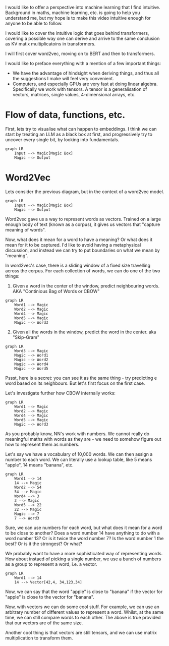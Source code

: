 I would like to offer a perspective into machine learning that I find intuitive. Background in maths, machine learning, etc. is going to help you understand me, but my hope is to make this video intuitive enough for anyone to be able to follow.

I would like to cover the intuitive logic that goes behind transformers, covering a possible way one can derive and arrive to the same conclusion as KV matix multiplicatoins in transformers.

I will first cover word2vec, moving on to BERT and then to transformers.

I would like to preface everything with a mention of a few important things:
- We have the advantage of hindsight when deriving things, and thus all the suggestions I make will feel very convenient.
- Computers, and especially GPUs are very fast at doing linear algebra. Specifically we work with tensors. A tensor is a generalisation of vectors, matrices, single values, 4-dimensional arrays, etc.

# Flow of data, functions, etc.
First, lets try to visualise what can happen to embeddings. I think we can start by treating an LLM as a black box at first, and progressively try to uncover every single bit, by looking into fundamentals.

```mermaid
graph LR
    Input --> Magic[Magic Box]
    Magic --> Output
```


# Word2Vec
Lets consider the previous diagram, but in the context of a word2vec model.

```mermaid
graph LR
    Input --> Magic[Magic Box]
    Magic --> Output
```

Word2vec gave us a way to represent words as vectors. Trained on a large enough body of text (known as a corpus), it gives us vectors that "capture meaning of words". 

Now, what does it mean for a word to have a meaning? Or what does it mean for it to be captured. I'd like to avoid having a metaphysical discussion, and instead we can try to put boundaries on what we mean by "meaning".

In word2vec's case, there is a sliding window of a fixed size travelling across the corpus. For each collection of words, we can do one of the two things: 

1. Given a word in the conter of the window, predict neighbouring words. AKA "Continious Bag of Words or CBOW"

```mermaid
graph LR
    Word1 --> Magic
    Word2 --> Magic
    Word4 --> Magic
    Word5 --> Magic
    Magic --> Word3
```

2. Given all the words in the window, predict the word in the center. aka "Skip-Gram"
```mermaid
graph LR
    Word3 --> Magic
    Magic --> Word1
    Magic --> Word2
    Magic --> Word4
    Magic --> Word5
```

Pssst, here is a secret: you can see it as the same thing - try predicting e word based on its neighbours. But let's first focus on the first case.

Let's investigate further how CBOW internally works:

```mermaid
graph LR
    Word1 --> Magic
    Word2 --> Magic
    Word4 --> Magic
    Word5 --> Magic
    Magic --> Word3
```
As you probably know, NN's work with numbers. We cannot really do meaningful maths with words as they are - we need to somehow figure out how to represent them as numbers.

Let's say we have a vocabulary of 10,000 words. We can then assign a number to each word.
We can literally use a lookup table, like 5 means "apple", 14 means "banana", etc.

```mermaid
graph LR
    Word1 --> 14
    14 --> Magic
    Word2 --> 54
    54 --> Magic
    Word4 --> 3
    3 --> Magic
    Word5 --> 22
    22 --> Magic
    Magic --> 7
    7 --> Word3
```

Sure, we can use numbers for each word, but what does it mean for a word to be close to another?
Does a word number 14 have anything to do with a word number 13?
Or is it twice the word number 7?
Is the word number 1 the best? Or is it the strongest? Or what?

We probably want to have a more sophisticated way of representing words. How about instaed of picking a single number, we use a bunch of numbers as a group to represent a word, i.e. a vector.

```mermaid
graph LR
    Word1 --> 14
    14 --> Vector[42,4, 34,123,34]
```

Now, we can say that the word "apple" is close to "banana" if the vector for "apple" is close to the vector for "banana".

Now, with vectors we can do some cool stuff. For example, we can use an arbitrary number of different values to represent a word. Whilst, at the same time, we can still compare words to each other. The above is true provided that our vectors are of the same size.

Another cool thing is that vectors are still tensors, and we can use matrix multiplication to transform them.



